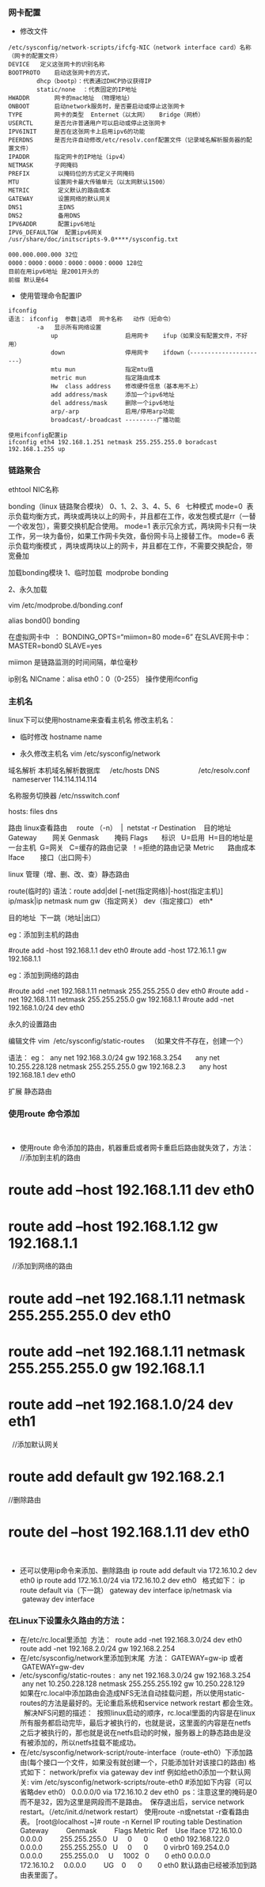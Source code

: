 ### 网卡配置
- 修改文件
```
/etc/sysconfig/network-scripts/ifcfg-NIC（network interface card）名称（网卡的配置文件）
DEVICE   定义这张网卡的识别名称
BOOTPROTO    启动这张网卡的方式，
        dhcp（bootp）：代表通过DHCP协议获得IP
        static/none  ：代表固定的IP地址
HWADDR       网卡的mac地址 （物理地址）
ONBOOT       启动network服务时，是否要启动或停止这张网卡
TYPE         网卡的类型  Enternet（以太网）   Bridge（网桥）
USERCTL      是否允许普通用户可以启动或停止这张网卡
IPV6INIT     是否在这张网卡上启用ipv6的功能
PEERDNS      是否允许自动修改/etc/resolv.conf配置文件（记录域名解析服务器的配置文件）
IPADDR       指定网卡的IP地址（ipv4）
NETMASK      子网掩码
PREFIX        以掩码位的方式定义子网掩码
MTU          设置网卡最大传输单元（以太网默认1500）
METRIC        定义默认的路由成本
GATEWAY       设置网络的默认网关
DNS1          主DNS
DNS2          备用DNS
IPV6ADDR      配置ipv6地址
IPV6_DEFAULTGW  配置ipv6网关
/usr/share/doc/initscripts-9.0****/sysconfig.txt

000.000.000.000 32位
0000：0000：0000：0000：0000：0000 128位
目前在用ipv6地址 是2001开头的  
前缀 默认是64
```

- 使用管理命令配置IP
```
ifconfig
语法： ifconfig  参数|选项  网卡名称   动作（短命令）
        -a   显示所有网络设置
            up                   启用网卡    ifup（如果没有配置文件，不好用）
            down                 停用网卡    ifdown（----------------------）
            mtu mun              指定mtu值
            metric mun           指定路由成本
            Hw  class address    修改硬件信息（基本用不上）
            add address/mask     添加一个ipv6地址
            del address/mask     删除一个ipv6地址
            arp/-arp             启用/停用arp功能
            broadcast/-broadcast ---------广播功能 

使用ifconfig配置ip
ifconfig eth4 192.168.1.251 netmask 255.255.255.0 boradcast 192.168.1.255 up
```

### 链路聚合

ethtool NIC名称

bonding（linux 链路聚合模块）
0、1、2、3、4、5、6   七种模式
mode=0  表示负载均衡方式，两块或两块以上的网卡，并且都在工作，收发包模式是rr（一替一个收发包），需要交换机配合使用。
mode=1 表示冗余方式，两块网卡只有一块工作，另一块为备份，如果工作网卡失效，备份网卡马上接替工作。
mode=6 表示负载均衡模式 ，两块或两块以上的网卡，并且都在工作，不需要交换配合，带宽叠加

加载bonding模块
1、临时加载  modprobe bonding

2、永久加载

vim /etc/modprobe.d/bonding.conf

alias bond0() bonding

在虚拟网卡中  ： BONDING_OPTS=“miimon=80 mode=6”
在SLAVE网卡中：MASTER=bond0 SLAVE=yes

miimon 是链路监测的时间间隔，单位毫秒  


ip别名
NICname：alisa
eth0：0（0-255）
操作使用ifconfig
 

### 主机名

linux下可以使用hostname来查看主机名
修改主机名：
- 临时修改
hostname name

- 永久修改主机名
vim /etc/sysconfig/network

域名解析
本机域名解析数据库     /etc/hosts
DNS                    /etc/resolv.conf     nameserver 114.114.114.114


名称服务切换器
/etc/nsswitch.conf 

hosts: files dns

路由
linux查看路由
    route （-n）  |  netstat -r
Destination    目的地址
Gateway        网关
Genmask        掩码
Flags       标识   U=启用  H=目的地址是一台主机  G=网关   C=缓存的路由记录  ！=拒绝的路由记录
Metric       路由成本
Iface        接口（出口网卡）

linux 管理（增、删、改、查）静态路由

route(临时的)
语法：route add|del [-net(指定网络)|-host(指定主机)] ip/mask|ip netmask num gw（指定网关） dev（指定接口） eth*

目的地址  下一跳（地址|出口）


eg：添加到主机的路由

#route add -host 192.168.1.1 dev eth0
#route add -host 172.16.1.1 gw 192.168.1.1

eg：添加到网络的路由

#route add -net 192.168.1.11 netmask 255.255.255.0 dev eth0
#route add -net 192.168.1.11 netmask 255.255.255.0 gw 192.168.1.1
#route add -net 192.168.1.0/24 dev eth0


永久的设置路由

编辑文件
vim  /etc/sysconfig/static-routes   （如果文件不存在，创建一个）

语法：
eg：  any net 192.168.3.0/24 gw 192.168.3.254
      any net 10.255.228.128 netmask 255.255.255.0 gw 192.168.2.3
      any host 192.168.18.1 dev eth0


扩展
静态路由

### 使用route 命令添加
 
- 使用route 命令添加的路由，机器重启或者网卡重启后路由就失效了，方法：
 
//添加到主机的路由
# route add –host 192.168.1.11 dev eth0
# route add –host 192.168.1.12 gw 192.168.1.1
 
//添加到网络的路由
# route add –net 192.168.1.11 netmask 255.255.255.0 dev eth0
# route add –net 192.168.1.11 netmask 255.255.255.0 gw 192.168.1.1
# route add –net 192.168.1.0/24 dev eth1
 
//添加默认网关
# route add default gw 192.168.2.1
//删除路由
# route del –host 192.168.1.11 dev eth0
 
- 还可以使用ip命令来添加、删除路由
ip route add default via 172.16.10.2 dev eth0
ip route add 172.16.1.0/24 via 172.16.10.2 dev eth0
 
格式如下：
ip route
default via（下一跳） gateway dev interface
ip/netmask via  gateway dev interface
 
### 在Linux下设置永久路由的方法：
- 在/etc/rc.local里添加
 方法：
 route add -net 192.168.3.0/24 dev eth0
route add -net 192.168.2.0/24 gw 192.168.2.254
 
- 在/etc/sysconfig/network里添加到末尾
 方法：
GATEWAY=gw-ip
或者
 GATEWAY=gw-dev
 
- /etc/sysconfig/static-routes :
 any net 192.168.3.0/24 gw 192.168.3.254
 any net 10.250.228.128 netmask 255.255.255.192 gw 10.250.228.129
  
如果在rc.local中添加路由会造成NFS无法自动挂载问题，所以使用static-routes的方法是最好的。无论重启系统和service network restart 都会生效。
  解决NFS问题的描述：
 按照linux启动的顺序，rc.local里面的内容是在linux所有服务都启动完毕，最后才被执行的，也就是说，这里面的内容是在netfs之后才被执行的，那也就是说在netfs启动的时候，服务器上的静态路由是没有被添加的，所以netfs挂载不能成功。
 
- 在/etc/sysconfig/network-script/route-interface（route-eth0）下添加路由(每个接口一个文件，如果没有就创建一个，只能添加针对该接口的路由)
格式如下：
network/prefix via gateway dev intf
例如给eth0添加一个默认网关:
vim /etc/sysconfig/network-scripts/route-eth0
#添加如下内容（可以省略dev eth0）
0.0.0.0/0 via 172.16.10.2 dev eth0 
ps：注意这里的掩码是0而不是32，因为这里是网段而不是路由。
 保存退出后，service network restart。（/etc/init.d/network restart）
使用route -n或netstat -r查看路由表。
[root@localhost ~]# route -n
Kernel IP routing table
Destination     Gateway         Genmask         Flags Metric Ref    Use Iface
172.16.10.0     0.0.0.0         255.255.255.0   U     0      0        0 eth0
192.168.122.0   0.0.0.0         255.255.255.0   U     0      0        0 virbr0
169.254.0.0     0.0.0.0         255.255.0.0     U     1002   0        0 eth0
0.0.0.0         172.16.10.2     0.0.0.0         UG    0      0        0 eth0
默认路由已经被添加到路由表里面了。
